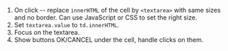 
1. On click -- replace `innerHTML` of the cell by `<textarea>` with same sizes and no border. Can use JavaScript or CSS to set the right size.
2. Set `textarea.value` to `td.innerHTML`.
3. Focus on the textarea.
4. Show buttons OK/CANCEL under the cell, handle clicks on them.
